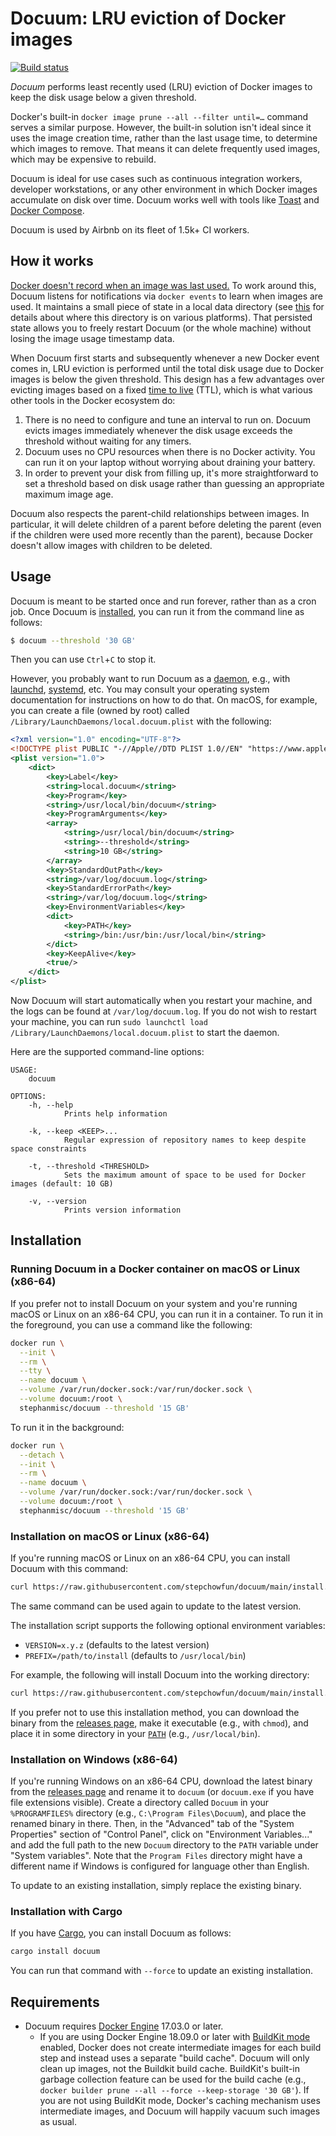 # Docuum: LRU eviction of Docker images

[![Build status](https://github.com/stepchowfun/docuum/workflows/Continuous%20integration/badge.svg?branch=main)](https://github.com/stepchowfun/docuum/actions?query=branch%3Amain)

*Docuum* performs least recently used (LRU) eviction of Docker images to keep the disk usage below a given threshold.

Docker's built-in `docker image prune --all --filter until=…` command serves a similar purpose. However, the built-in solution isn't ideal since it uses the image creation time, rather than the last usage time, to determine which images to remove. That means it can delete frequently used images, which may be expensive to rebuild.

Docuum is ideal for use cases such as continuous integration workers, developer workstations, or any other environment in which Docker images accumulate on disk over time. Docuum works well with tools like [Toast](https://github.com/stepchowfun/toast) and [Docker Compose](https://docs.docker.com/compose/).

Docuum is used by Airbnb on its fleet of 1.5k+ CI workers.

## How it works

[Docker doesn't record when an image was last used.](https://github.com/moby/moby/issues/4237) To work around this, Docuum listens for notifications via `docker events` to learn when images are used. It maintains a small piece of state in a local data directory (see [this](https://docs.rs/dirs/3.0.2/dirs/fn.data_local_dir.html) for details about where this directory is on various platforms). That persisted state allows you to freely restart Docuum (or the whole machine) without losing the image usage timestamp data.

When Docuum first starts and subsequently whenever a new Docker event comes in, LRU eviction is performed until the total disk usage due to Docker images is below the given threshold. This design has a few advantages over evicting images based on a fixed [time to live](https://en.wikipedia.org/wiki/Time_to_live) (TTL), which is what various other tools in the Docker ecosystem do:

1. There is no need to configure and tune an interval to run on. Docuum evicts images immediately whenever the disk usage exceeds the threshold without waiting for any timers.
2. Docuum uses no CPU resources when there is no Docker activity. You can run it on your laptop without worrying about draining your battery.
3. In order to prevent your disk from filling up, it's more straightforward to set a threshold based on disk usage rather than guessing an appropriate maximum image age.

Docuum also respects the parent-child relationships between images. In particular, it will delete children of a parent before deleting the parent (even if the children were used more recently than the parent), because Docker doesn't allow images with children to be deleted.

## Usage

Docuum is meant to be started once and run forever, rather than as a cron job. Once Docuum is [installed](#installation), you can run it from the command line as follows:

```sh
$ docuum --threshold '30 GB'
```

Then you can use `Ctrl`+`C` to stop it.

However, you probably want to run Docuum as a [daemon](https://en.wikipedia.org/wiki/Daemon_\(computing\)), e.g., with [launchd](https://www.launchd.info/), [systemd](https://www.freedesktop.org/wiki/Software/systemd/), etc. You may consult your operating system documentation for instructions on how to do that. On macOS, for example, you can create a file (owned by root) called `/Library/LaunchDaemons/local.docuum.plist` with the following:

```xml
<?xml version="1.0" encoding="UTF-8"?>
<!DOCTYPE plist PUBLIC "-//Apple//DTD PLIST 1.0//EN" "https://www.apple.com/DTDs/PropertyList-1.0.dtd">
<plist version="1.0">
    <dict>
        <key>Label</key>
        <string>local.docuum</string>
        <key>Program</key>
        <string>/usr/local/bin/docuum</string>
        <key>ProgramArguments</key>
        <array>
            <string>/usr/local/bin/docuum</string>
            <string>--threshold</string>
            <string>10 GB</string>
        </array>
        <key>StandardOutPath</key>
        <string>/var/log/docuum.log</string>
        <key>StandardErrorPath</key>
        <string>/var/log/docuum.log</string>
        <key>EnvironmentVariables</key>
        <dict>
            <key>PATH</key>
            <string>/bin:/usr/bin:/usr/local/bin</string>
        </dict>
        <key>KeepAlive</key>
        <true/>
    </dict>
</plist>
```

Now Docuum will start automatically when you restart your machine, and the logs can be found at `/var/log/docuum.log`. If you do not wish to restart your machine, you can run `sudo launchctl load /Library/LaunchDaemons/local.docuum.plist` to start the daemon.

Here are the supported command-line options:

```
USAGE:
    docuum

OPTIONS:
    -h, --help
            Prints help information

    -k, --keep <KEEP>...
            Regular expression of repository names to keep despite space constraints

    -t, --threshold <THRESHOLD>
            Sets the maximum amount of space to be used for Docker images (default: 10 GB)

    -v, --version
            Prints version information
```

## Installation

### Running Docuum in a Docker container on macOS or Linux (x86-64)

If you prefer not to install Docuum on your system and you're running macOS or Linux on an x86-64 CPU, you can run it in a container. To run it in the foreground, you can use a command like the following:

```sh
docker run \
  --init \
  --rm \
  --tty \
  --name docuum \
  --volume /var/run/docker.sock:/var/run/docker.sock \
  --volume docuum:/root \
  stephanmisc/docuum --threshold '15 GB'
```

To run it in the background:

```sh
docker run \
  --detach \
  --init \
  --rm \
  --name docuum \
  --volume /var/run/docker.sock:/var/run/docker.sock \
  --volume docuum:/root \
  stephanmisc/docuum --threshold '15 GB'
```

### Installation on macOS or Linux (x86-64)

If you're running macOS or Linux on an x86-64 CPU, you can install Docuum with this command:

```sh
curl https://raw.githubusercontent.com/stepchowfun/docuum/main/install.sh -LSfs | sh
```

The same command can be used again to update to the latest version.

The installation script supports the following optional environment variables:

- `VERSION=x.y.z` (defaults to the latest version)
- `PREFIX=/path/to/install` (defaults to `/usr/local/bin`)

For example, the following will install Docuum into the working directory:

```sh
curl https://raw.githubusercontent.com/stepchowfun/docuum/main/install.sh -LSfs | PREFIX=. sh
```

If you prefer not to use this installation method, you can download the binary from the [releases page](https://github.com/stepchowfun/docuum/releases), make it executable (e.g., with `chmod`), and place it in some directory in your [`PATH`](https://en.wikipedia.org/wiki/PATH_\(variable\)) (e.g., `/usr/local/bin`).

### Installation on Windows (x86-64)

If you're running Windows on an x86-64 CPU, download the latest binary from the [releases page](https://github.com/stepchowfun/docuum/releases) and rename it to `docuum` (or `docuum.exe` if you have file extensions visible). Create a directory called `Docuum` in your `%PROGRAMFILES%` directory (e.g., `C:\Program Files\Docuum`), and place the renamed binary in there. Then, in the "Advanced" tab of the "System Properties" section of "Control Panel", click on "Environment Variables..." and add the full path to the new `Docuum` directory to the `PATH` variable under "System variables". Note that the `Program Files` directory might have a different name if Windows is configured for language other than English.

To update to an existing installation, simply replace the existing binary.

### Installation with Cargo

If you have [Cargo](https://doc.rust-lang.org/cargo/), you can install Docuum as follows:

```sh
cargo install docuum
```

You can run that command with `--force` to update an existing installation.

## Requirements

- Docuum requires [Docker Engine](https://www.docker.com/products/container-runtime) 17.03.0 or later.
  - If you are using Docker Engine 18.09.0 or later with [BuildKit mode](https://docs.docker.com/develop/develop-images/build_enhancements/) enabled, Docker does not create intermediate images for each build step and instead uses a separate "build cache". Docuum will only clean up images, not the Buildkit build cache. BuildKit's built-in garbage collection feature can be used for the build cache (e.g., `docker builder prune --all --force --keep-storage '30 GB'`). If you are not using BuildKit mode, Docker's caching mechanism uses intermediate images, and Docuum will happily vacuum such images as usual.
